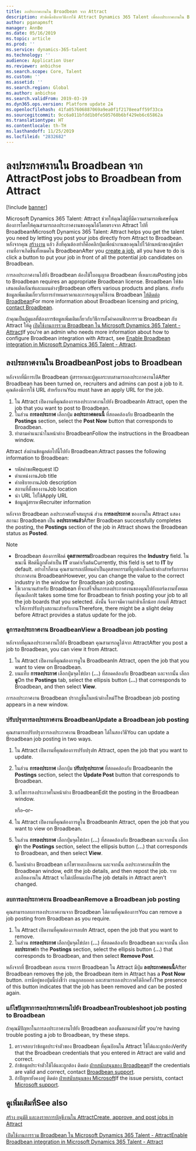 ```yaml
---
title: ลงประกาศงานใน Broadbean จาก Attract
description: หัวข้อนี้อธิบายวิธีการใช้ Attract Dynamics 365 Talent เพื่อลงประกาศงานใน Broadbean
author: pganapmsft
manager: AnnBe
ms.date: 05/16/2019
ms.topic: article
ms.prod: ''
ms.service: dynamics-365-talent
ms.technology: ''
audience: Application User
ms.reviewer: anbichse
ms.search.scope: Core, Talent
ms.custom: ''
ms.assetid: ''
ms.search.region: Global
ms.author: anbichse
ms.search.validFrom: 2019-03-19
ms.dyn365.ops.version: Platform update 24
ms.openlocfilehash: 41fa057606887069a9ea0f1f2178eeaff59f33ca
ms.sourcegitcommit: 9cc6a011bfdd1b0fe505760b6bf429eb6c65862a
ms.translationtype: HT
ms.contentlocale: th-TH
ms.lasthandoff: 11/25/2019
ms.locfileid: "2832682"
---
```

# <a name="post-jobs-to-broadbean-from-attract"></a><span data-ttu-id="aa2e4-103">ลงประกาศงานใน Broadbean จาก Attract</span><span class="sxs-lookup"><span data-stu-id="aa2e4-103">Post jobs to Broadbean from Attract</span></span>

[!include [banner](includes/banner.md)]

<span data-ttu-id="aa2e4-104">Microsoft Dynamics 365 Talent: Attract ช่วยให้คุณได้ผู้ที่มีความสามารถพิเศษที่คุณต้องการโดยให้คุณสามารถลงประกาศงานของคุณได้โดยตรงจาก Attract ไปที่ Broadbean</span><span class="sxs-lookup"><span data-stu-id="aa2e4-104">Microsoft Dynamics 365 Talent: Attract helps you get the talent you need by letting you post your jobs directly from Attract to Broadbean.</span></span> <span data-ttu-id="aa2e4-105">หลังจากคุณ [สร้างงาน](./creating-jobs-attract.md) แล้ว สิ่งที่คุณต้องทำก็คือคลิกปุ่มเพื่อนำงานของคุณไปไว้ด้านหน้าของผู้สมัครงานที่อาจเกิดขึ้นทั้งหมดใน Broadbean</span><span class="sxs-lookup"><span data-stu-id="aa2e4-105">After you [create a job](./creating-jobs-attract.md), all you have to do is click a button to put your job in front of all the potential job candidates on Broadbean.</span></span>

<span data-ttu-id="aa2e4-106">การลงประกาศงานไปยัง Broadbean ต้องใช้ใบอนุญาต Broadbean ที่เหมาะสม</span><span class="sxs-lookup"><span data-stu-id="aa2e4-106">Posting jobs to Broadbean requires an appropriate Broadbean license.</span></span> <span data-ttu-id="aa2e4-107">Broadbean ให้ข้อเสนอผลิตภัณฑ์และแผนต่างๆ</span><span class="sxs-lookup"><span data-stu-id="aa2e4-107">Broadbean offers various products and plans.</span></span> <span data-ttu-id="aa2e4-108">สำหรับข้อมูลเพิ่มเติมเกี่ยวกับการกำหนดราคาและการอนุญาตใช้งาน Broadbean [ให้ติดต่อ Broadbean](https://www.broadbean.com/contact-us/)</span><span class="sxs-lookup"><span data-stu-id="aa2e4-108">For more information about Broadbean licensing and pricing, [contact Broadbean](https://www.broadbean.com/contact-us/).</span></span>

<span data-ttu-id="aa2e4-109">ถ้าคุณเป็นผู้ดูแลที่ต้องการข้อมูลเพิ่มเติมเกี่ยวกับวิธีการตั้งค่าคอนฟิกการรวม Broadbean กับ Attract ให้ดู [เปิดใช้งานการรวม Broadbean ใน Microsoft Dynamics 365 Talent - Attract](./attract-admin-job-board-settings.md)</span><span class="sxs-lookup"><span data-stu-id="aa2e4-109">If you're an admin who needs more information about how to configure Broadbean integration with Attract, see [Enable Broadbean integration in Microsoft Dynamics 365 Talent - Attract](./attract-admin-job-board-settings.md).</span></span>

## <a name="post-jobs-to-broadbean"></a><span data-ttu-id="aa2e4-110">ลงประกาศงานใน Broadbean</span><span class="sxs-lookup"><span data-stu-id="aa2e4-110">Post jobs to Broadbean</span></span>

<span data-ttu-id="aa2e4-111">หลังจากที่มีการเปิด Broadbean ผู้สรรหาและผู้ดูแลระบบสามารถลงประกาศงานได้</span><span class="sxs-lookup"><span data-stu-id="aa2e4-111">After Broadbean has been turned on, recruiters and admins can post a job to it.</span></span> <span data-ttu-id="aa2e4-112">คุณต้องมีการใช้ URL สำหรับงาน</span><span class="sxs-lookup"><span data-stu-id="aa2e4-112">You must have an apply URL for the job.</span></span>

1. <span data-ttu-id="aa2e4-113">ใน Attract เปิดงานที่คุณต้องการลงประกาศงานไปยัง Broadbean</span><span class="sxs-lookup"><span data-stu-id="aa2e4-113">In Attract, open the job that you want to post to Broadbean.</span></span>
2. <span data-ttu-id="aa2e4-114">ในส่วน **การลงประกาศ** เลือกปุ่ม **ลงประกาศตอนนี้** ที่สอดคล้องกับ Broadbean</span><span class="sxs-lookup"><span data-stu-id="aa2e4-114">In the **Postings** section, select the **Post Now** button that corresponds to Broadbean.</span></span>
3. <span data-ttu-id="aa2e4-115">ทำตามคำแนะนำในหน้าต่าง Broadbean</span><span class="sxs-lookup"><span data-stu-id="aa2e4-115">Follow the instructions in the Broadbean window.</span></span>

<span data-ttu-id="aa2e4-116">Attract ส่งผ่านข้อมูลต่อไปนี้ไปยัง Broadbean:</span><span class="sxs-lookup"><span data-stu-id="aa2e4-116">Attract passes the following information to Broadbean:</span></span>

- <span data-ttu-id="aa2e4-117">รหัสคำขอ</span><span class="sxs-lookup"><span data-stu-id="aa2e4-117">Request ID</span></span>
- <span data-ttu-id="aa2e4-118">ตำแหน่งงาน</span><span class="sxs-lookup"><span data-stu-id="aa2e4-118">Job title</span></span>
- <span data-ttu-id="aa2e4-119">คำอธิบายงาน</span><span class="sxs-lookup"><span data-stu-id="aa2e4-119">Job description</span></span>
- <span data-ttu-id="aa2e4-120">สถานที่ตั้งของงาน</span><span class="sxs-lookup"><span data-stu-id="aa2e4-120">Job location</span></span>
- <span data-ttu-id="aa2e4-121">นำ URL ไปใช้</span><span class="sxs-lookup"><span data-stu-id="aa2e4-121">Apply URL</span></span>
- <span data-ttu-id="aa2e4-122">ข้อมูลผู้สรรหา</span><span class="sxs-lookup"><span data-stu-id="aa2e4-122">Recruiter information</span></span>

<span data-ttu-id="aa2e4-123">หลังจาก Broadbean ลงประกาศเสร็จสมบูรณ์ ส่วน **การลงประกาศ** ของงานใน Attract แสดงสถานะ Broadbean เป็น **ลงประกาศแล้ว**</span><span class="sxs-lookup"><span data-stu-id="aa2e4-123">After Broadbean successfully completes the posting, the **Postings** section of the job in Attract shows the Broadbean status as **Posted**.</span></span>

> [!NOTE]
> - <span data-ttu-id="aa2e4-124">Broadbean ต้องการฟิลด์ **อุตสาหกรรม**</span><span class="sxs-lookup"><span data-stu-id="aa2e4-124">Broadbean requires the **Industry** field.</span></span> <span data-ttu-id="aa2e4-125">ในขณะนี้ ฟิลด์นี้ถูกตั้งค่าเป็น **IT** ตามค่าเริ่มต้น</span><span class="sxs-lookup"><span data-stu-id="aa2e4-125">Currently, this field is set to **IT** by default.</span></span> <span data-ttu-id="aa2e4-126">อย่างไรก็ตาม คุณสามารถเปลี่ยนค่าเป็นอุตสาหกรรมที่ถูกต้องในหน้าต่างสำหรับการลงประกาศงาน Broadbean</span><span class="sxs-lookup"><span data-stu-id="aa2e4-126">However, you can change the value to the correct industry in the window for Broadbean job posting.</span></span>
> - <span data-ttu-id="aa2e4-127">ใช้เวลานานสำหรับ Broadbean ที่จะเสร็จสิ้นการลงประกาศงานของคุณไปยังบอร์ดงานทั้งหมดที่คุณเลือก</span><span class="sxs-lookup"><span data-stu-id="aa2e4-127">It takes some time for Broadbean to finish posting your job to all the job boards that you selected.</span></span> <span data-ttu-id="aa2e4-128">ดังนั้น จึงอาจมีความล่าช้าเล็กน้อย ก่อนที่ Attract จะให้การปรับปรุงสถานะสำหรับงาน</span><span class="sxs-lookup"><span data-stu-id="aa2e4-128">Therefore, there might be a slight delay before Attract provides a status update for the job.</span></span>

### <a name="view-a-broadbean-job-posting"></a><span data-ttu-id="aa2e4-129">ดูการลงประกาศงาน Broadbean</span><span class="sxs-lookup"><span data-stu-id="aa2e4-129">View a Broadbean job posting</span></span>

<span data-ttu-id="aa2e4-130">หลังจากที่คุณลงประกาศงานไปยัง Broadbean คุณสามารถดูได้จาก Attract</span><span class="sxs-lookup"><span data-stu-id="aa2e4-130">After you post a job to Broadbean, you can view it from Attract.</span></span>

1. <span data-ttu-id="aa2e4-131">ใน Attract เปิดงานที่คุณต้องการดูใน Broadbean</span><span class="sxs-lookup"><span data-stu-id="aa2e4-131">In Attract, open the job that you want to view on Broadbean.</span></span>
2. <span data-ttu-id="aa2e4-132">บนแท็บ **การลงประกาศ** เลือกปุ่มจุดไข่ปลา (**...**) ที่สอดคล้องกับ Broadbean และจากนั้น เลือก **ดู**</span><span class="sxs-lookup"><span data-stu-id="aa2e4-132">On the **Postings** tab, select the ellipsis button (**...**) that corresponds to Broadbean, and then select **View**.</span></span>

<span data-ttu-id="aa2e4-133">การลงประกาศงาน Broadbean ปรากฏขึ้นในหน้าต่างใหม่</span><span class="sxs-lookup"><span data-stu-id="aa2e4-133">The Broadbean job posting appears in a new window.</span></span>

### <a name="update-a-broadbean-job-posting"></a><span data-ttu-id="aa2e4-134">ปรับปรุงการลงประกาศงาน Broadbean</span><span class="sxs-lookup"><span data-stu-id="aa2e4-134">Update a Broadbean job posting</span></span>

<span data-ttu-id="aa2e4-135">คุณสามารถปรับปรุงการลงประกาศงาน Broadbean ได้ในสองวิธี</span><span class="sxs-lookup"><span data-stu-id="aa2e4-135">You can update a Broadbean job posting in two ways.</span></span>

1. <span data-ttu-id="aa2e4-136">ใน Attract เปิดงานที่คุณต้องการปรับปรุง</span><span class="sxs-lookup"><span data-stu-id="aa2e4-136">In Attract, open the job that you want to update.</span></span>
2. <span data-ttu-id="aa2e4-137">ในส่วน **การลงประกาศ** เลือกปุ่ม **ปรับปรุงประกาศ** ที่สอดคล้องกับ Broadbean</span><span class="sxs-lookup"><span data-stu-id="aa2e4-137">In the **Postings** section, select the **Update Post** button that corresponds to Broadbean.</span></span>
3. <span data-ttu-id="aa2e4-138">แก้ไขการลงประกาศในหน้าต่าง Broadbean</span><span class="sxs-lookup"><span data-stu-id="aa2e4-138">Edit the posting in the Broadbean window.</span></span>

    <span data-ttu-id="aa2e4-139">หรือ</span><span class="sxs-lookup"><span data-stu-id="aa2e4-139">–or–</span></span>

1. <span data-ttu-id="aa2e4-140">ใน Attract เปิดงานที่คุณต้องการดูใน Broadbean</span><span class="sxs-lookup"><span data-stu-id="aa2e4-140">In Attract, open the job that you want to view on Broadbean.</span></span>
2. <span data-ttu-id="aa2e4-141">ในส่วน **การลงประกาศ** เลือกปุ่มจุดไข่ปลา (**...**) ที่สอดคล้องกับ Broadbean และจากนั้น เลือก **ดู**</span><span class="sxs-lookup"><span data-stu-id="aa2e4-141">In the **Postings** section, select the ellipsis button (**...**) that corresponds to Broadbean, and then select **View**.</span></span>
3. <span data-ttu-id="aa2e4-142">ในหน้าต่าง Broadbean แก้ไขรายละเอียดงาน และจากนั้น ลงประกาศงานซ้ำ</span><span class="sxs-lookup"><span data-stu-id="aa2e4-142">In the Broadbean window, edit the job details, and then repost the job.</span></span> <span data-ttu-id="aa2e4-143">รายละเอียดงานใน Attract จะไม่เปลี่ยนแปลง</span><span class="sxs-lookup"><span data-stu-id="aa2e4-143">The job details in Attract aren't changed.</span></span>

### <a name="remove-a-broadbean-job-posting"></a><span data-ttu-id="aa2e4-144">ลบการลงประกาศงาน Broadbean</span><span class="sxs-lookup"><span data-stu-id="aa2e4-144">Remove a Broadbean job posting</span></span>

<span data-ttu-id="aa2e4-145">คุณสามารถลบการลงประกาศงานจาก Broadbean ได้ตามที่คุณต้องการ</span><span class="sxs-lookup"><span data-stu-id="aa2e4-145">You can remove a job posting from Broadbean as you require.</span></span>

1. <span data-ttu-id="aa2e4-146">ใน Attract เปิดงานที่คุณต้องการลบ</span><span class="sxs-lookup"><span data-stu-id="aa2e4-146">In Attract, open the job that you want to remove.</span></span>
2. <span data-ttu-id="aa2e4-147">ในส่วน **การลงประกาศ** เลือกปุ่มจุดไข่ปลา (**...**) ที่สอดคล้องกับ Broadbean และจากนั้น เลือก **ลบประกาศ**</span><span class="sxs-lookup"><span data-stu-id="aa2e4-147">In the **Postings** section, select the ellipsis button (**...**) that corresponds to Broadbean, and then select **Remove Post**.</span></span>

<span data-ttu-id="aa2e4-148">หลังจากที่ Broadbean ลบงาน รายการ Broadbean ใน Attract มีปุ่ม **ลงประกาศตอนนี้**</span><span class="sxs-lookup"><span data-stu-id="aa2e4-148">After Broadbean removes the job, the Broadbean item in Attract has a **Post Now** button.</span></span> <span data-ttu-id="aa2e4-149">การมีอยู่ของปุ่มนี้บ่งชี้ว่า งานถูกลบออก และสามารถลงประกาศได้อีกครั้ง</span><span class="sxs-lookup"><span data-stu-id="aa2e4-149">The presence of this button indicates that the job has been removed and can be posted again.</span></span>

### <a name="troubleshoot-job-posting-to-broadbean"></a><span data-ttu-id="aa2e4-150">แก้ไขปัญหาการลงประกาศงานไปยัง Broadbean</span><span class="sxs-lookup"><span data-stu-id="aa2e4-150">Troubleshoot job posting to Broadbean</span></span>

<span data-ttu-id="aa2e4-151">ถ้าคุณมีปัญหาในการลงประกาศงานไปยัง Broadbean ลองขั้นตอนเหล่านี้</span><span class="sxs-lookup"><span data-stu-id="aa2e4-151">If you're having trouble posting a job to Broadbean, try these steps.</span></span>

1. <span data-ttu-id="aa2e4-152">ตรวจสอบว่าข้อมูลประจำตัวของ Broadbean ที่คุณป้อนใน Attract ใช้ได้และถูกต้อง</span><span class="sxs-lookup"><span data-stu-id="aa2e4-152">Verify that the Broadbean credentials that you entered in Attract are valid and correct.</span></span>
2. <span data-ttu-id="aa2e4-153">ถ้าข้อมูลประจำตัวใช้ได้และถูกต้อง ติดต่อ [ฝ่ายสนับสนุนของ Broadbean](https://www.broadbean.com/resources/support/)</span><span class="sxs-lookup"><span data-stu-id="aa2e4-153">If the credentials are valid and correct, contact [Broadbean support](https://www.broadbean.com/resources/support/).</span></span>
3. <span data-ttu-id="aa2e4-154">ถ้าปัญหายังคงอยู่ ติดต่อ [ฝ่ายสนับสนุนของ Microsoft](./talent-support.md)</span><span class="sxs-lookup"><span data-stu-id="aa2e4-154">If the issue persists, contact [Microsoft support](./talent-support.md).</span></span>

## <a name="see-also"></a><span data-ttu-id="aa2e4-155">ดูเพิ่มเติมที่</span><span class="sxs-lookup"><span data-stu-id="aa2e4-155">See also</span></span>

[<span data-ttu-id="aa2e4-156">สร้าง อนุมัติ และลงรายการบัญชีงานใน Attract</span><span class="sxs-lookup"><span data-stu-id="aa2e4-156">Create, approve, and post jobs in Attract</span></span>](./creating-jobs-attract.md)

[<span data-ttu-id="aa2e4-157">เปิดใช้งานการรวม Broadbean ใน Microsoft Dynamics 365 Talent - Attract</span><span class="sxs-lookup"><span data-stu-id="aa2e4-157">Enable Broadbean integration in Microsoft Dynamics 365 Talent - Attract</span></span>](./attract-admin-job-board-settings.md)
